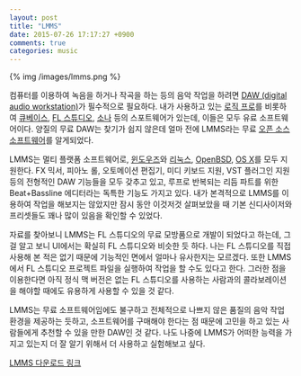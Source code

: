 ```yaml
---
layout: post
title: "LMMS"
date: 2015-07-26 17:17:27 +0900
comments: true
categories: music
---
```


{% img /images/lmms.png %}

컴퓨터를 이용하여 녹음을 하거나 작곡을 하는 등의 음악 작업을 하려면 [DAW (digital audio workstation)](https://en.wikipedia.org/wiki/Digital_audio_workstation)가 필수적으로 필요하다. 내가 사용하고 있는 [로직 프로](https://en.wikipedia.org/wiki/Logic_Pro)를 비롯하여 [큐베이스](https://en.wikipedia.org/wiki/Steinberg_Cubase), [FL 스튜디오](https://en.wikipedia.org/wiki/FL_Studio), [소나](https://en.wikipedia.org/wiki/Cakewalk_Sonar) 등의 스포트웨어가 있는데, 이들은 모두 유료 소프트웨어이다. 양질의 무료 DAW는 찾기가 쉽지 않은데 얼마 전에 LMMS라는 무료 [오픈 소스 소프트웨어](https://en.wikipedia.org/wiki/Open-source_software)를 알게되었다.

<!--more-->

LMMS는 멀티 플랫폼 소프트웨어로, [윈도우즈](https://en.wikipedia.org/wiki/Microsoft_Windows)와 [리눅스](https://en.wikipedia.org/wiki/Linux), [OpenBSD](https://en.wikipedia.org/wiki/OpenBSD), [OS X](https://en.wikipedia.org/wiki/OS_X)를 모두 지원한다. FX 믹서, 피아노 롤, 오토메이션 편집기, 미디 키보드 지원, VST 플러그인 지원 등의 전형적인 DAW 기능들을 모두 갖추고 있고, 루프로 반복되는 리듬 파트를 위한 Beat+Bassline 에디터라는 독특한 기능도 가지고 있다. 내가 본격적으로 LMMS를 이용하여 작업을 해보지는 않았지만 잠시 동안 이것저것 살펴보았을 때 기본 신디사이저와 프리셋들도 꽤나 많이 있음을 확인할 수 있었다.

자료를 찾아보니 LMMS는 FL 스튜디오의 무료 모방품으로 개발이 되었다고 하는데, 그걸 알고 보니 UI에서는 확실히 FL 스튜디오와 비슷한 듯 하다. 나는 FL 스튜디오를 직접 사용해 본 적은 없기 때문에 기능적인 면에서 얼마나 유사한지는 모르겠다. 또한 LMMS에서 FL 스튜디오 프로젝트 파일을 실행하여 작업을 할 수도 있다고 한다. 그러한 점을 이용한다면 아직 정식 맥 버전은 없는 FL 스튜디오를 사용하는 사람과의 콜라보레이션을 해야할 때에도 유용하게 사용할 수 있을 것 같다.

LMMS는 무료 소프트웨어임에도 불구하고 전체적으로 나쁘지 않은 품질의 음악 작업 환경을 제공하는 듯하고, 소프트웨어를 구매해야 한다는 점 때문에 고민을 하고 있는 사람들에게 추천할 수 있을 만한 DAW인 것 같다. 나도 나중에 LMMS가 어떠한 능력을 가지고 있는지 더 잘 알기 위해서 더 사용하고 실험해보고 싶다.

[LMMS 다운로드 링크](https://lmms.io/download/)